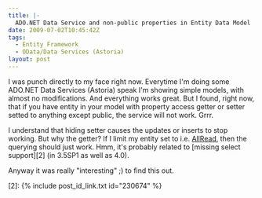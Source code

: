```yaml
---
title: |-
  ADO.NET Data Service and non-public properties in Entity Data Model
date: 2009-07-02T10:45:42Z
tags:
  - Entity Framework
  - OData/Data Services (Astoria)
layout: post
---
```

I was punch directly to my face right now. Everytime I'm doing some ADO.NET Data Services (Astoria) speak I'm showing simple models, with almost no modifications. And everything works great. But I found, right now, that if you have entity in your model with property access getter or setter setted to anything except public, the service will not work. Grrr.

I understand that hiding setter causes the updates or inserts to stop working. But why the getter? If I limit my entity set to i.e. [AllRead][1], then the querying should just work. Hmm, it's probably related to [missing select support][2] (in 3.5SP1 as well as 4.0).

Anyway it was really "interesting" ;) to find this out.

[1]: http://msdn.microsoft.com/en-us/library/system.data.services.entitysetrights.aspx
[2]: {% include post_id_link.txt id="230674" %}